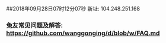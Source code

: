 ##2018年09月28日07时12分07秒 新址: 104.248.251.168
### 兔友常见问题及解答: https://github.com/wanggonging/d/blob/w/FAQ.md
